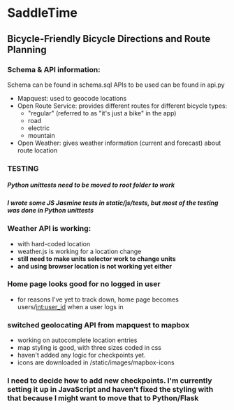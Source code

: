 # SaddleTime
## Bicycle-Friendly Bicycle Directions and Route Planning

### Schema & API information:
Schema can be found in schema.sql
APIs to be used can be found in api.py
 - Mapquest: used to geocode locations
 - Open Route Service: provides different routes for different bicycle types:
    - "regular" (referred to as "it's just a bike" in the app)
    - road
    - electric
    - mountain
 - Open Weather: gives weather information (current and forecast) about route location

### TESTING
##### Python unittests need to be moved to root folder to work
##### I wrote some JS Jasmine tests in static/js/tests, but most of the testing was done in Python unittests

### Weather API is working:
 - with hard-coded location
 - weather.js is working for a location change
 - **still need to make units selector work to change units**
 - **and using browser location is not working yet either**

### Home page looks good for no logged in user
 - for reasons I've yet to track down, home page becomes users/<int:user_id> when a user logs in

### switched geolocating API from mapquest to mapbox
 - working on autocomplete location entries
 - map styling is good, with three sizes coded in css
 - haven't added any logic for checkpoints yet.
 - icons are downloaded in /static/images/mapbox-icons

### I need to decide how to add new checkpoints. I'm currently setting it up in JavaScript and haven't fixed the styling with that because I might want to move that to Python/Flask